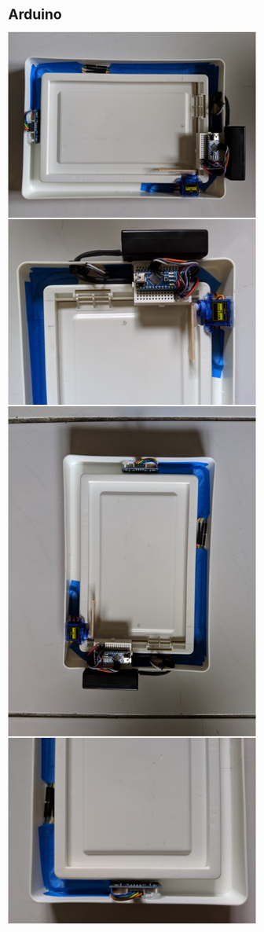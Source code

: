 # Arduino

![image](https://github.com/BigTsung/Arduino/blob/master/Smart_Trash_Can/result/ALL.jpg)
![image](https://github.com/BigTsung/Arduino/blob/master/Smart_Trash_Can/result/Detail_A.jpg)
![image](https://github.com/BigTsung/Arduino/blob/master/Smart_Trash_Can/result/Detail_B.jpg)
![image](https://github.com/BigTsung/Arduino/blob/master/Smart_Trash_Can/result/Detail_C.jpg)
